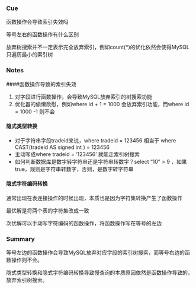 ### Cue

函数操作会导致索引失效吗

等号左右的函数操作有什么区别

放弃树搜索并不一定表示完全放弃索引，例如count(*)的优化依然会使得MySQL只遍历最小的索引树

### Notes

####函数操作导致的索引失效

1. 对字段进行函数操作，会导致MySQL放弃索引的树搜索功能
2. 优化器的偷懒欣慰，例如where id + 1 = 1000 会放弃索引功能，而where id = 1000 -1 则不会

#### 隐式类型转换

* 对于字符串字段tradeid来说，where tradeid = 123456 相当于 where CAST(tradeid AS signed int ) = 123456
* 主动写成where tradeid = ‘123456’ 就能走索引树搜索
* 如何判断数据库是数字转字符串还是字符串转数字？select “10” > 9 ，如果true，规则是字符串转数字，否则，是数字转字符串

#### 隐式字符编码转换

通常出现在表连接操作的时候出现，本质也是因为字符集转换产生了函数操作

最优解是将两个表的字符集改成一致

次优解可以手动写字符编码的函数操作，将函数操作写在等号的左边

### Summary

等号左边的函数操作会导致MySQL放弃对应字段的索引树搜索，而等号右边的函数操作则不会。

隐式类型转换和隐式字符编码转换导致慢查询的本质原因依然是函数操作导致的，放弃索引树搜索。